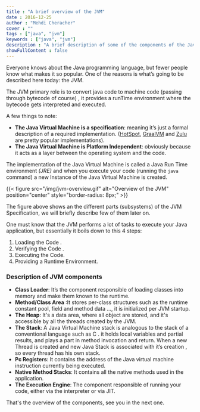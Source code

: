 ```yaml
---
title : "A brief overview of the JVM"
date : 2016-12-25
author : "Mehdi Cheracher"
cover : ""
tags : ["java", "jvm"]
keywords : ["java", "jvm"]
description : "A brief description of some of the components of the Java virtual machine"
showFullContent : false
---
```


Everyone knows about the Java programming language, but fewer people know what makes it so popular. One of the reasons is what’s going to be described here today: the JVM.

The JVM primary role is to convert java code to machine code (passing through bytecode of course) , it provides a runTime environment where the bytecode gets interpreted and executed. 

A few things to note:

- **The Java Virtual Machine is a specification**: meaning it’s just a formal description of a required  implementation. ([HotSpot](https://www.oracle.com/technetwork/java/hotspotfaq-138619.html), [GraalVM](https://graalvm.org) and [Zulu](https://www.azul.com/downloads/zulu-community/?&architecture=x86-64-bit&package=jdk) are pretty popular implementations).
- **The Java Virtual Machine is Platform Independent**: obviously because it acts as a layer between the operating system and the code.

The implementation of the Java Virtual Machine is called a Java Run Time environment *(JRE)* and when you execute your code (running the `java` command) a new Instance of the Java Virtual Machine is created.

{{< figure src="/img/jvm-overview.gif" alt="Overview of the JVM" position="center" style="border-radius: 8px;" >}}

The figure above shows an the different parts (subsystems) of the JVM Specification,
we will briefly describe few of them later on.

One must know that the JVM performs a lot of tasks to execute your Java application, but essentially 
it boils down to this 4 steps:

1. Loading the Code .
2. Verifying the Code .
3. Executing the Code.
4. Providing a Runtime Environment.

### Description of JVM components

- **Class Loader**: It’s the component responsible of loading classes into memory and make them known to the runtime.
- **Method/Class Area** :It stores per-class structures such as the runtime constant pool, field and method data ..., it is initialized per JVM startup.
- **The Heap**: It's a data area, where all object are stored, and it's accessible by all the threads created by the JVM.
- **The Stack**: A Java Virtual Machine stack is analogous to the stack of a conventional language such as C . it holds local variables and partial results, and plays a part in method invocation and return.
When a new Thread is created and new Java Stack is associated with it’s creation , so every thread has his own stack.
- **Pc Registers**: It contains the address of the Java virtual machine instruction currently being executed.
- **Native Method Stacks**: It contains all the native methods used in the application.
- **The Execution Engine**: The component responsible of running your code, either via the interpreter or via JIT.

That's the overview of the components, see you in the next one.
